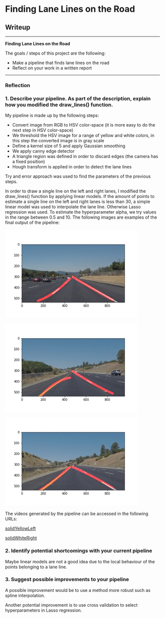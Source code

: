 # **Finding Lane Lines on the Road** 

## Writeup

---

**Finding Lane Lines on the Road**

The goals / steps of this project are the following:
* Make a pipeline that finds lane lines on the road
* Reflect on your work in a written report

---

### Reflection

### 1. Describe your pipeline. As part of the description, explain how you modified the draw_lines() function.

My pipeline is made up by the following steps:

* Convert image from RGB to HSV color-space (it is more easy to do the next step in HSV color-space)
* We threshold the HSV image for a range of yellow and white colors, in this step the converted image is in gray scale
* Define a kernel size of 5 and apply Gaussian smoothing
* We apply canny edge detector
* A triangle region was defined in order to discard edges (the camera has a fixed position)
* Hough transform is applied in order to detect the lane lines

Try and error approach was used to find the parameters of the previous steps. 

In order to draw a single line on the left and right lanes, I modified the draw_lines() function by applying linear models.
If the amount of points to estimate a single line on the left and right lanes is less than 30, a simple linear model was used to
interpolate the lane line. Otherwise Lasso regression was used. To estimate the hyperparameter alpha, we try values in the range 
between 0.5 and 10. The following images are examples of the final output of the pipeline:


![solidWhiteCurve](https://raw.githubusercontent.com/ricardoues/CarND-LaneLines-P1/master/test_images_output/solidWhiteCurve.jpg "solidWhiteCurve")

![solidYellowCurve](https://raw.githubusercontent.com/ricardoues/CarND-LaneLines-P1/master/test_images_output/solidYellowCurve.jpg "solidYellowCurve")

![whiteCarLaneSwitch](https://raw.githubusercontent.com/ricardoues/CarND-LaneLines-P1/master/test_images_output/whiteCarLaneSwitch.jpg "whiteCarLaneSwitch")

The videos generated by the pipeline can be accessed in the following URLs: 

[solidYellowLeft](https://www.youtube.com/watch?v=LHC0T--sxgg)

[solidWhiteRight](https://www.youtube.com/watch?v=Hi4Lac5LxyQ)


### 2. Identify potential shortcomings with your current pipeline


Maybe linear models are not a good idea due to the local behaviour of the points belonging to a lane line.


### 3. Suggest possible improvements to your pipeline

A possible improvement would be to use a method more robust such as spline interpolation.

Another potential improvement is to use cross validation to select hyperparameters in Lasso regression. 
